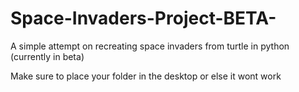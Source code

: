 # Space-Invaders-Project-BETA-
A simple attempt on recreating space invaders from turtle in python (currently in beta)

Make sure to place your folder in the desktop or else it wont work

